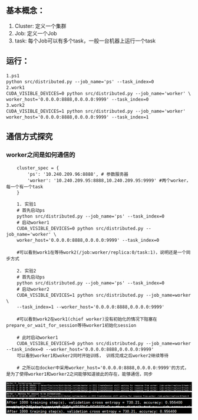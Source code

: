 ##  基本概念：

1. Cluster:  定义一个集群
2. Job:  定义一个Job
3. task: 每个Job可以有多个task，一般一台机器上运行一个task

##  运行：

```
1.ps1
python src/distributed.py --job_name='ps' --task_index=0
2.work1
CUDA_VISIBLE_DEVICES=0 python src/distributed.py --job_name='worker' \
worker_host='0.0.0.0:8888,0.0.0.0:9999' --task_index=0
3.work2
CUDA_VISIBLE_DEVICES=1 python src/distributed.py --job_name='worker' 
worker_host='0.0.0.0:8888,0.0.0.0:9999' --task_index=1
```

## 通信方式探究
### worker之间是如何通信的
```
	cluster_spec = {
		'ps': '10.240.209.96:8888', # 参数服务器
		'worker': '10.240.209.95:8888,10.240.209.95:9999' #两个worker，每一个有一个task
	}
```
```
	1. 实验1
	# 首先启动ps
	python src/distributed.py --job_name='ps' --task_index=0
	# 启动worker1
	CUDA_VISIBLE_DEVICES=0 python src/distributed.py --job_name='worker' \
    worker_host='0.0.0.0:8888,0.0.0.0:9999' --task_index=0

	#可以看到work1在等待work2(/job:worker/replica:0/task:1)，说明还是一个同步方式

	2. 实验2
	# 首先启动ps
	python src/distributed.py --job_name='ps' --task_index=0
	# 启动worker2
	CUDA_VISIBLE_DEVICES=1 python src/distributed.py --job_name=worker \ 
	--task_index=1 --worker_host='0.0.0.0:8888,0.0.0.0:9999'
	
	#可以看到work2在work1(chief worker)没有初始化的情况下阻塞在prepare_or_wait_for_session等待worker1初始化session

	# 此时启动worker1
	CUDA_VISIBLE_DEVICES=0 python src/distributed.py --job_name=worker --task_index=0 --worker_host='0.0.0.0:8888,0.0.0.0:9999'
	可以看到worker1和woker2同时开始训练， 训练完成之后worker2继续等待

	# 之所以在docker中采用worker_host='0.0.0.0:8888,0.0.0.0:9999'的方式，是为了使得worker1和worker2之间能够知道彼此的存在，能够通信，同步
```
![图1](./images/img1.png)
![图2](./images/img2.png)
![图3](./images/img3.png)
![图4](./images/img4.png)